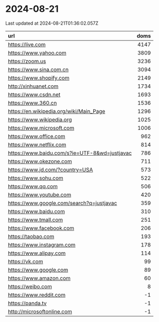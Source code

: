 # 2024-08-21

<!-- BEGIN -->
Last updated at 2024-08-21T01:36:02.057Z

url | doms
:- | -:
https://live.com | 4147
https://www.yahoo.com | 3809
https://zoom.us | 3236
https://www.sina.com.cn | 3094
https://www.shopify.com | 2149
http://xinhuanet.com | 1734
https://www.csdn.net | 1693
https://www.360.cn | 1536
https://en.wikipedia.org/wiki/Main_Page | 1296
https://www.wikipedia.org | 1025
https://www.microsoft.com | 1006
https://www.office.com | 962
https://www.netflix.com | 814
https://www.baidu.com/s?ie=UTF-8&wd=justjavac | 786
https://www.okezone.com | 711
https://www.jd.com/?country=USA | 573
https://www.sohu.com | 522
https://www.qq.com | 506
https://www.youtube.com | 420
https://www.google.com/search?q=justjavac | 359
https://www.baidu.com | 310
https://www.tmall.com | 251
https://www.facebook.com | 206
https://taobao.com | 193
https://www.instagram.com | 178
https://www.alipay.com | 114
https://vk.com | 99
https://www.google.com | 89
https://www.amazon.com | 60
https://weibo.com | 8
https://www.reddit.com | -1
https://panda.tv | -1
http://microsoftonline.com | -1
<!-- END -->
